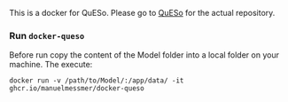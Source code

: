 This is a docker for QuESo. Please go to [QuESo](ghcr.io/manuelmessmer/docker-queso) for the actual repository.

### Run `docker-queso`
Before run copy the content of the Model folder into a local folder on your machine. The execute:
```
docker run -v /path/to/Model/:/app/data/ -it ghcr.io/manuelmessmer/docker-queso
```
